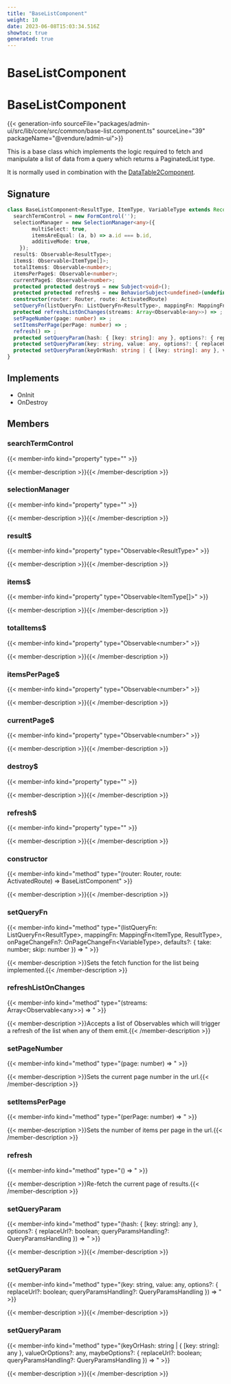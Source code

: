 ```yaml
---
title: "BaseListComponent"
weight: 10
date: 2023-06-08T15:03:34.516Z
showtoc: true
generated: true
---
```

<!-- This file was generated from the Vendure source. Do not modify. Instead, re-run the "docs:build" script -->

# BaseListComponent
<div class="symbol">


# BaseListComponent

{{< generation-info sourceFile="packages/admin-ui/src/lib/core/src/common/base-list.component.ts" sourceLine="39" packageName="@vendure/admin-ui">}}

This is a base class which implements the logic required to fetch and manipulate
a list of data from a query which returns a PaginatedList type.

It is normally used in combination with the <a href='/admin-ui-api/components/data-table2component#datatable2component'>DataTable2Component</a>.

## Signature

```TypeScript
class BaseListComponent<ResultType, ItemType, VariableType extends Record<string, any> = any> implements OnInit, OnDestroy {
  searchTermControl = new FormControl('');
  selectionManager = new SelectionManager<any>({
        multiSelect: true,
        itemsAreEqual: (a, b) => a.id === b.id,
        additiveMode: true,
    });
  result$: Observable<ResultType>;
  items$: Observable<ItemType[]>;
  totalItems$: Observable<number>;
  itemsPerPage$: Observable<number>;
  currentPage$: Observable<number>;
  protected protected destroy$ = new Subject<void>();
  protected protected refresh$ = new BehaviorSubject<undefined>(undefined);
  constructor(router: Router, route: ActivatedRoute)
  setQueryFn(listQueryFn: ListQueryFn<ResultType>, mappingFn: MappingFn<ItemType, ResultType>, onPageChangeFn?: OnPageChangeFn<VariableType>, defaults?: { take: number; skip: number }) => ;
  protected refreshListOnChanges(streams: Array<Observable<any>>) => ;
  setPageNumber(page: number) => ;
  setItemsPerPage(perPage: number) => ;
  refresh() => ;
  protected setQueryParam(hash: { [key: string]: any }, options?: { replaceUrl?: boolean; queryParamsHandling?: QueryParamsHandling }) => ;
  protected setQueryParam(key: string, value: any, options?: { replaceUrl?: boolean; queryParamsHandling?: QueryParamsHandling }) => ;
  protected setQueryParam(keyOrHash: string | { [key: string]: any }, valueOrOptions?: any, maybeOptions?: { replaceUrl?: boolean; queryParamsHandling?: QueryParamsHandling }) => ;
}
```
## Implements

 * OnInit
 * OnDestroy


## Members

### searchTermControl

{{< member-info kind="property" type=""  >}}

{{< member-description >}}{{< /member-description >}}

### selectionManager

{{< member-info kind="property" type=""  >}}

{{< member-description >}}{{< /member-description >}}

### result$

{{< member-info kind="property" type="Observable&#60;ResultType&#62;"  >}}

{{< member-description >}}{{< /member-description >}}

### items$

{{< member-info kind="property" type="Observable&#60;ItemType[]&#62;"  >}}

{{< member-description >}}{{< /member-description >}}

### totalItems$

{{< member-info kind="property" type="Observable&#60;number&#62;"  >}}

{{< member-description >}}{{< /member-description >}}

### itemsPerPage$

{{< member-info kind="property" type="Observable&#60;number&#62;"  >}}

{{< member-description >}}{{< /member-description >}}

### currentPage$

{{< member-info kind="property" type="Observable&#60;number&#62;"  >}}

{{< member-description >}}{{< /member-description >}}

### destroy$

{{< member-info kind="property" type=""  >}}

{{< member-description >}}{{< /member-description >}}

### refresh$

{{< member-info kind="property" type=""  >}}

{{< member-description >}}{{< /member-description >}}

### constructor

{{< member-info kind="method" type="(router: Router, route: ActivatedRoute) => BaseListComponent"  >}}

{{< member-description >}}{{< /member-description >}}

### setQueryFn

{{< member-info kind="method" type="(listQueryFn: ListQueryFn&#60;ResultType&#62;, mappingFn: MappingFn&#60;ItemType, ResultType&#62;, onPageChangeFn?: OnPageChangeFn&#60;VariableType&#62;, defaults?: { take: number; skip: number }) => "  >}}

{{< member-description >}}Sets the fetch function for the list being implemented.{{< /member-description >}}

### refreshListOnChanges

{{< member-info kind="method" type="(streams: Array&#60;Observable&#60;any&#62;&#62;) => "  >}}

{{< member-description >}}Accepts a list of Observables which will trigger a refresh of the list when any of them emit.{{< /member-description >}}

### setPageNumber

{{< member-info kind="method" type="(page: number) => "  >}}

{{< member-description >}}Sets the current page number in the url.{{< /member-description >}}

### setItemsPerPage

{{< member-info kind="method" type="(perPage: number) => "  >}}

{{< member-description >}}Sets the number of items per page in the url.{{< /member-description >}}

### refresh

{{< member-info kind="method" type="() => "  >}}

{{< member-description >}}Re-fetch the current page of results.{{< /member-description >}}

### setQueryParam

{{< member-info kind="method" type="(hash: { [key: string]: any }, options?: { replaceUrl?: boolean; queryParamsHandling?: QueryParamsHandling }) => "  >}}

{{< member-description >}}{{< /member-description >}}

### setQueryParam

{{< member-info kind="method" type="(key: string, value: any, options?: { replaceUrl?: boolean; queryParamsHandling?: QueryParamsHandling }) => "  >}}

{{< member-description >}}{{< /member-description >}}

### setQueryParam

{{< member-info kind="method" type="(keyOrHash: string | { [key: string]: any }, valueOrOptions?: any, maybeOptions?: { replaceUrl?: boolean; queryParamsHandling?: QueryParamsHandling }) => "  >}}

{{< member-description >}}{{< /member-description >}}


</div>
